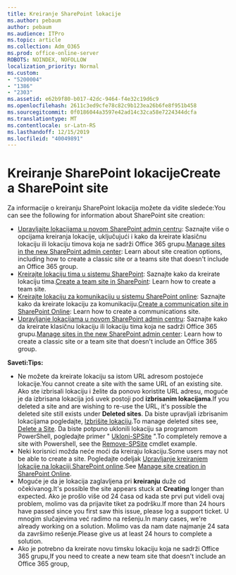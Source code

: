 ```yaml
---
title: Kreiranje SharePoint lokacije
ms.author: pebaum
author: pebaum
ms.audience: ITPro
ms.topic: article
ms.collection: Adm_O365
ms.prod: office-online-server
ROBOTS: NOINDEX, NOFOLLOW
localization_priority: Normal
ms.custom:
- "5200004"
- "1386"
- "2303"
ms.assetid: e62b9f80-b017-42dc-9464-f4e32c19d6c9
ms.openlocfilehash: 2611c3ed9cfe78c82c9b123ea26b6fe8f951b458
ms.sourcegitcommit: 0f0186044a3597e42ad14c32ca58e7224344dcfa
ms.translationtype: MT
ms.contentlocale: sr-Latn-RS
ms.lasthandoff: 12/15/2019
ms.locfileid: "40049891"
---
```

# <a name="create-a-sharepoint-site"></a><span data-ttu-id="a6fae-102">Kreiranje SharePoint lokacije</span><span class="sxs-lookup"><span data-stu-id="a6fae-102">Create a SharePoint site</span></span>

<span data-ttu-id="a6fae-103">Za informacije o kreiranju SharePoint lokacija možete da vidite sledeće:</span><span class="sxs-lookup"><span data-stu-id="a6fae-103">You can see the following for information about SharePoint site creation:</span></span>
- <span data-ttu-id="a6fae-104">[Upravljajte lokacijama u novom SharePoint admin centru](https://docs.microsoft.com/sharepoint/manage-site-creation): Saznajte više o opcijama kreiranja lokacije, uključujući i kako da kreirate klasičnu lokaciju ili lokaciju timova koja ne sadrži Office 365 grupu.</span><span class="sxs-lookup"><span data-stu-id="a6fae-104">[Manage sites in the new SharePoint admin center](https://docs.microsoft.com/sharepoint/manage-site-creation): Learn about site creation options, including how to create a classic site or a teams site that doesn't include an Office 365 group.</span></span>
- <span data-ttu-id="a6fae-105">[Kreirajte lokaciju tima u sistemu SharePoint](https://support.office.com/article/create-a-team-site-in-sharepoint-ef10c1e7-15f3-42a3-98aa-b5972711777d): Saznajte kako da kreirate lokaciju tima.</span><span class="sxs-lookup"><span data-stu-id="a6fae-105">[Create a team site in SharePoint](https://support.office.com/article/create-a-team-site-in-sharepoint-ef10c1e7-15f3-42a3-98aa-b5972711777d): Learn how to create a team site.</span></span>
- <span data-ttu-id="a6fae-106">[Kreirajte lokaciju za komunikaciju u sistemu SharePoint online](https://support.office.com/article/7fb44b20-a72f-4d2c-9173-fc8f59ba50eb): Saznajte kako da kreirate lokaciju za komunikaciju.</span><span class="sxs-lookup"><span data-stu-id="a6fae-106">[Create a communication site in SharePoint Online](https://support.office.com/article/7fb44b20-a72f-4d2c-9173-fc8f59ba50eb): Learn how to create a communications site.</span></span>
- <span data-ttu-id="a6fae-107">[Upravljanje lokacijama u novom SharePoint admin centru](https://docs.microsoft.com/sharepoint/manage-sites-in-new-admin-center#create-a-site): Saznajte kako da kreirate klasičnu lokaciju ili lokaciju tima koja ne sadrži Office 365 grupu.</span><span class="sxs-lookup"><span data-stu-id="a6fae-107">[Manage sites in the new SharePoint admin center](https://docs.microsoft.com/sharepoint/manage-sites-in-new-admin-center#create-a-site):  Learn how to create a classic site or a team site that doesn't include an Office 365 group.</span></span>


  
<span data-ttu-id="a6fae-108">**Saveti:**</span><span class="sxs-lookup"><span data-stu-id="a6fae-108">**Tips:**</span></span>
- <span data-ttu-id="a6fae-109">Ne možete da kreirate lokaciju sa istom URL adresom postojeće lokacije.</span><span class="sxs-lookup"><span data-stu-id="a6fae-109">You cannot create a site with the same URL of an existing site.</span></span> <span data-ttu-id="a6fae-110">Ako ste izbrisali lokaciju i želite da ponovo koristite URL adresu, moguće je da izbrisana lokacija još uvek postoji pod **izbrisanim lokacijama**.</span><span class="sxs-lookup"><span data-stu-id="a6fae-110">If you deleted a site and are wishing to re-use the URL, it's possible the deleted site still exists under **Deleted sites**.</span></span> <span data-ttu-id="a6fae-111">Da biste upravljali izbrisanim lokacijama pogledajte, [Izbrišite lokaciju](https://docs.microsoft.com/sharepoint/manage-sites-in-new-admin-center#delete-a-site).</span><span class="sxs-lookup"><span data-stu-id="a6fae-111">To manage deleted sites see, [Delete a Site](https://docs.microsoft.com/sharepoint/manage-sites-in-new-admin-center#delete-a-site).</span></span> <span data-ttu-id="a6fae-112">Da biste potpuno uklonili lokaciju sa programom PowerShell, pogledajte primer " [Ukloni-SPSite](https://docs.microsoft.com/sharepoint/manage-sites-in-new-admin-center#delete-a-site) ".</span><span class="sxs-lookup"><span data-stu-id="a6fae-112">To completely remove a site with Powershell, see the [Remove-SPSite](https://docs.microsoft.com/sharepoint/manage-sites-in-new-admin-center#delete-a-site) cmdlet example.</span></span>
- <span data-ttu-id="a6fae-113">Neki korisnici možda neće moći da kreiraju lokaciju.</span><span class="sxs-lookup"><span data-stu-id="a6fae-113">Some users may not be able to create a site.</span></span> <span data-ttu-id="a6fae-114">Pogledajte odeljak [Upravljanje kreiranjem lokacije na lokaciji SharePoint online](https://docs.microsoft.com/sharepoint/manage-site-creation).</span><span class="sxs-lookup"><span data-stu-id="a6fae-114">See [Manage site creation in SharePoint Online](https://docs.microsoft.com/sharepoint/manage-site-creation).</span></span>
- <span data-ttu-id="a6fae-115">Moguće je da je lokacija zaglavljena pri **kreiranju** duže od očekivanog.</span><span class="sxs-lookup"><span data-stu-id="a6fae-115">It's possible the site appears stuck at **Creating** longer than expected.</span></span> <span data-ttu-id="a6fae-116">Ako je prošlo više od 24 časa od kada ste prvi put videli ovaj problem, molimo vas da prijavite tiket za podršku.</span><span class="sxs-lookup"><span data-stu-id="a6fae-116">If more than 24 hours have passed since you first saw this issue, please log a support ticket.</span></span> <span data-ttu-id="a6fae-117">U mnogim slučajevima već radimo na rešenju.</span><span class="sxs-lookup"><span data-stu-id="a6fae-117">In many cases, we're already working on a solution.</span></span> <span data-ttu-id="a6fae-118">Molimo vas da nam date najmanje 24 sata da završimo rešenje.</span><span class="sxs-lookup"><span data-stu-id="a6fae-118">Please give us at least 24 hours to complete a solution.</span></span>
- <span data-ttu-id="a6fae-119">Ako je potrebno da kreirate novu timsku lokaciju koja ne sadrži Office 365 grupu,</span><span class="sxs-lookup"><span data-stu-id="a6fae-119">If you need to create a new team site that doesn't include an Office 365 group,</span></span> 


